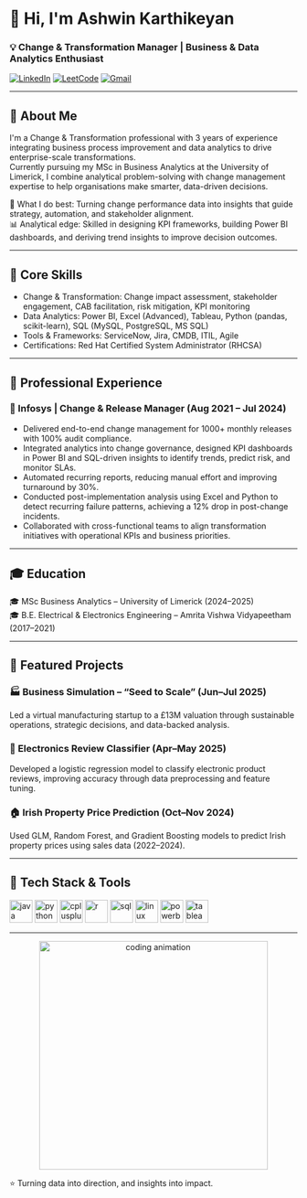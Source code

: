 # 👋 Hi, I'm Ashwin Karthikeyan  
### 💡 Change & Transformation Manager | Business & Data Analytics Enthusiast  

[![LinkedIn](https://img.shields.io/badge/LinkedIn-ashwin--kar-blue?style=flat-square&logo=linkedin)](https://www.linkedin.com/in/ashwin-kar/)
[![LeetCode](https://img.shields.io/badge/LeetCode-ashwink27-orange?style=flat-square&logo=leetcode)](https://leetcode.com/u/ashwink27/)
[![Gmail](https://img.shields.io/badge/Email-ashwinkmdu%40gmail.com-red?style=flat-square&logo=gmail)](mailto:ashwinkmdu@gmail.com)

---

## 🚀 About Me  

I'm a Change & Transformation professional with 3 years of experience integrating business process improvement and data analytics to drive enterprise-scale transformations.  
Currently pursuing my MSc in Business Analytics at the University of Limerick, I combine analytical problem-solving with change management expertise to help organisations make smarter, data-driven decisions.  

💼 What I do best: Turning change performance data into insights that guide strategy, automation, and stakeholder alignment.  
📊 Analytical edge: Skilled in designing KPI frameworks, building Power BI dashboards, and deriving trend insights to improve decision outcomes.  

---

## 🧠 Core Skills  

- Change & Transformation: Change impact assessment, stakeholder engagement, CAB facilitation, risk mitigation, KPI monitoring  
- Data Analytics: Power BI, Excel (Advanced), Tableau, Python (pandas, scikit-learn), SQL (MySQL, PostgreSQL, MS SQL)  
- Tools & Frameworks: ServiceNow, Jira, CMDB, ITIL, Agile  
- Certifications: Red Hat Certified System Administrator (RHCSA)  

---

## 💼 Professional Experience  

### 🏢 Infosys | Change & Release Manager (Aug 2021 – Jul 2024)  
- Delivered end-to-end change management for 1000+ monthly releases with 100% audit compliance.  
- Integrated analytics into change governance, designed KPI dashboards in Power BI and SQL-driven insights to identify trends, predict risk, and monitor SLAs.  
- Automated recurring reports, reducing manual effort and improving turnaround by 30%.  
- Conducted post-implementation analysis using Excel and Python to detect recurring failure patterns, achieving a 12% drop in post-change incidents.  
- Collaborated with cross-functional teams to align transformation initiatives with operational KPIs and business priorities.  

---

## 🎓 Education  

🎓 MSc Business Analytics – University of Limerick (2024–2025)  
🎓 B.E. Electrical & Electronics Engineering – Amrita Vishwa Vidyapeetham (2017–2021)  

---

## 🧩 Featured Projects  

### 🏭 Business Simulation – “Seed to Scale” (Jun–Jul 2025)  
Led a virtual manufacturing startup to a £13M valuation through sustainable operations, strategic decisions, and data-backed analysis.

### 💬 Electronics Review Classifier (Apr–May 2025)  
Developed a logistic regression model to classify electronic product reviews, improving accuracy through data preprocessing and feature tuning.

### 🏠 Irish Property Price Prediction (Oct–Nov 2024)  
Used GLM, Random Forest, and Gradient Boosting models to predict Irish property prices using sales data (2022–2024).  

---

## 🧰 Tech Stack & Tools  

<p align="left">
  <img src="https://cdn.jsdelivr.net/gh/devicons/devicon/icons/java/java-original.svg" alt="java" width="40" height="40"/>
  <img src="https://cdn.jsdelivr.net/gh/devicons/devicon/icons/python/python-original.svg" alt="python" width="40" height="40"/>
  <img src="https://cdn.jsdelivr.net/gh/devicons/devicon/icons/cplusplus/cplusplus-original.svg" alt="cplusplus" width="40" height="40"/>
  <img src="https://cdn.jsdelivr.net/gh/devicons/devicon/icons/r/r-original.svg" alt="r" width="40" height="40"/>
  <img src="https://cdn.jsdelivr.net/gh/devicons/devicon/icons/mysql/mysql-original.svg" alt="sql" width="40" height="40"/>
  <img src="https://cdn.jsdelivr.net/gh/devicons/devicon/icons/linux/linux-original.svg" alt="linux" width="40" height="40"/>
  <img src="https://upload.wikimedia.org/wikipedia/commons/c/cf/New_Power_BI_Logo.svg" alt="powerbi" width="40" height="40"/>
  <img src="https://cdn.worldvectorlogo.com/logos/tableau-software.svg" alt="tableau" width="40" height="40"/>
</p>

---

<p align="center">
  <img src="https://raw.githubusercontent.com/ashwink27/ashwink27/main/assets/coding.gif" width="400" alt="coding animation">
</p>

⭐ Turning data into direction, and insights into impact.

